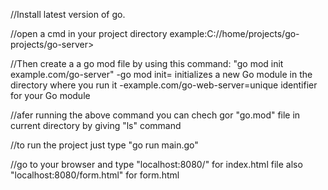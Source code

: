 //Install latest version of go.

//open a cmd in your project directory
  example:C://home/projects/go-projects/go-server>

//Then create a a go mod file by using this command:
    "go mod init example.com/go-server"
    -go mod init= initializes a new Go module in the directory where you run it
    -example.com/go-web-server=unique identifier for your Go module

//afer running the above command you can chech gor "go.mod" file in current directory by giving "ls" command

//to run the project just type
    "go run main.go"

//go to your browser and type "localhost:8080/" for index.html file also "localhost:8080/form.html" for form.html 
